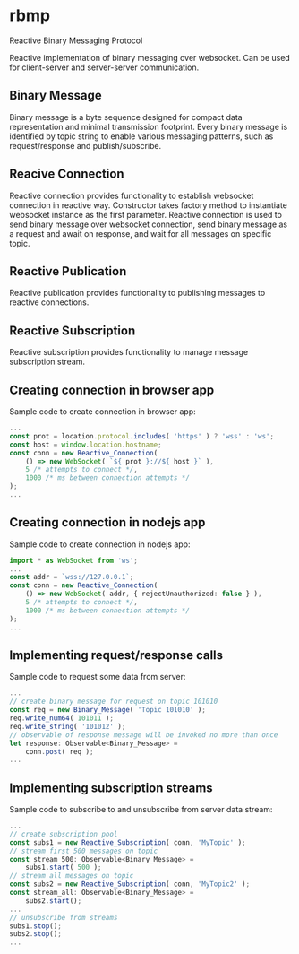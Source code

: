 # rbmp
Reactive Binary Messaging Protocol

Reactive implementation of binary messaging over websocket.
Can be used for client-server and server-server communication.


## Binary Message
Binary message is a byte sequence designed for compact data representation and minimal transmission footprint.
Every binary message is identified by topic string to enable various messaging patterns, such as request/response and publish/subscribe.


## Reacive Connection
Reactive connection provides functionality to establish websocket connection in reactive way.
Constructor takes factory method to instantiate websocket instance as the first parameter.
Reactive connection is used to send binary message over websocket connection,
 send binary message as a request and await on response,
 and wait for all messages on specific topic.


## Reactive Publication
Reactive publication provides functionality to publishing messages to reactive connections.


## Reactive Subscription
Reactive subscription provides functionality to manage message subscription stream.


## Creating connection in browser app
Sample code to create connection in browser app:

```ts
...
const prot = location.protocol.includes( 'https' ) ? 'wss' : 'ws';
const host = window.location.hostname;
const conn = new Reactive_Connection(
	() => new WebSocket( `${ prot }://${ host }` ),
	5 /* attempts to connect */,
	1000 /* ms between connection attempts */
);
...
```


## Creating connection in nodejs app
Sample code to create connection in nodejs app:

```ts
import * as WebSocket from 'ws';
...
const addr = `wss://127.0.0.1`;
const conn = new Reactive_Connection(
	() => new WebSocket( addr, { rejectUnauthorized: false } ),
	5 /* attempts to connect */,
	1000 /* ms between connection attempts */
);
...
```


## Implementing request/response calls
Sample code to request some data from server:

```ts
...
// create binary message for request on topic 101010
const req = new Binary_Message( 'Topic 101010' );
req.write_num64( 101011 );
req.write_string( '101012' );
// observable of response message will be invoked no more than once
let response: Observable<Binary_Message> =
	conn.post( req );
...
```


## Implementing subscription streams
Sample code to subscribe to and unsubscribe from server data stream:

```ts
...
// create subscription pool
const subs1 = new Reactive_Subscription( conn, 'MyTopic' );
// stream first 500 messages on topic
const stream_500: Observable<Binary_Message> =
	subs1.start( 500 );
// stream all messages on topic
const subs2 = new Reactive_Subscription( conn, 'MyTopic2' );
const stream_all: Observable<Binary_Message> =
	subs2.start();
...
// unsubscribe from streams
subs1.stop();
subs2.stop();
...
```
